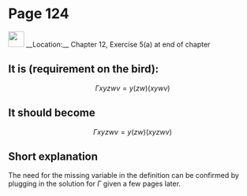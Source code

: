 # Page 124

<img src="/pictures/correction_yellow.svg" width="32px"/>
__Location:__ Chapter 12, Exercise 5(a) at end of chapter

## It is (requirement on the bird):

$$
    \Gamma xyzwv = y(zw)(xywv)
$$

## It should become

$$
    \Gamma xyzwv = y(zw)(xyzwv)
$$

## Short explanation

The need for the missing variable in the definition
can be confirmed by plugging in the solution for
$\Gamma$ given a few pages later.
